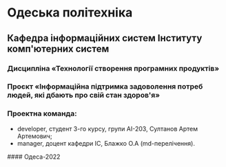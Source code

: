 # Одеська політехніка
## Кафедра інформаційних систем Інституту комп'ютерних систем
### Дисципліна «Технології створення програмних продуктів»
### Проєкт «Інформаційна підтримка задоволення потреб людей, які дбають про свій стан здоров'я»
### Проектна команда:
<ul>
    <li> developer, студент 3-го курсу, групи AI-203, Султанов Артем Артемович;
    <li> manager, доцент кафедри ІС, Блажко О.А (md-перелічення).
</ul>
#### Одеса-2022


